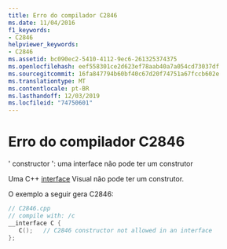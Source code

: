 ```yaml
---
title: Erro do compilador C2846
ms.date: 11/04/2016
f1_keywords:
- C2846
helpviewer_keywords:
- C2846
ms.assetid: bc090ec2-5410-4112-9ec6-261325374375
ms.openlocfilehash: eef558301ce2d623ef78aab40a7a054cd73037df
ms.sourcegitcommit: 16fa847794b60bf40c67d20f74751a67fccb602e
ms.translationtype: MT
ms.contentlocale: pt-BR
ms.lasthandoff: 12/03/2019
ms.locfileid: "74750601"
---
```

# <a name="compiler-error-c2846"></a>Erro do compilador C2846

' constructor ': uma interface não pode ter um construtor

Uma C++ [interface](../../cpp/interface.md) Visual não pode ter um construtor.

O exemplo a seguir gera C2846:

```cpp
// C2846.cpp
// compile with: /c
__interface C {
   C();   // C2846 constructor not allowed in an interface
};
```
